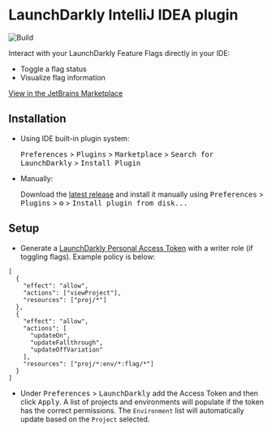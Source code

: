 # LaunchDarkly IntelliJ IDEA plugin

![Build](https://github.com/launchdarkly/ld-intellij/workflows/Build/badge.svg)

<!-- Plugin description -->
Interact with your LaunchDarkly Feature Flags directly in your IDE:

- Toggle a flag status
- Visualize flag information

[View in the JetBrains Marketplace](https://plugins.jetbrains.com/plugin/15159-launchdarkly)

<!-- Plugin description end -->

## Installation

- Using IDE built-in plugin system:

  <kbd>Preferences</kbd> > <kbd>Plugins</kbd> > <kbd>Marketplace</kbd> > <kbd>Search for LaunchDarkly</kbd> >
  <kbd>Install Plugin</kbd>

- Manually:

  Download the [latest release](https://github.com/launchdarkly/ld-intellij/releases/latest) and install it manually
  using
  <kbd>Preferences</kbd> > <kbd>Plugins</kbd> > <kbd>⚙️</kbd> > <kbd>Install plugin from disk...</kbd>

## Setup

- Generate a [LaunchDarkly Personal Access Token](https://docs.launchdarkly.com/home/account-security/api-access-tokens) with a writer role (if toggling flags). Example policy is below:

```
[
  {
    "effect": "allow",
    "actions": ["viewProject"],
    "resources": ["proj/*"]
  },
  {
    "effect": "allow",
    "actions": [
      "updateOn",
      "updateFallthrough",
      "updateOffVariation"
    ],
    "resources": ["proj/*:env/*:flag/*"]
  }
]

```

- Under <kbd>Preferences</kbd> > <kbd>LaunchDarkly</kbd> add the Access Token and then click <kbd>Apply</kbd>.
  A list of projects and environments
  will populate if the token has the correct permissions. The `Environment` list will automatically update based on the `Project` selected.
